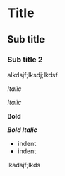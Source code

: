 # Title #

## Sub title ##

### Sub title 2 ###

alkdsjf;lksdj;lkdsf

*Italic*

_Italic_

**Bold**

***Bold Italic***

- indent
 - indent

lkadsjf;lkds


